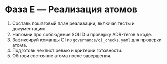 # Фаза E — Реализация атомов

1. Составь пошаговый план реализации, включая тесты и документацию.
2. Напомни про соблюдение SOLID и проверку ADR-тегов в коде.
3. Зафиксируй команды CI из `governance/ci_checks.yaml` для проверки атома.
4. Подготовь чеклист ревью и критерии готовности.
5. Обнови состояние атома после завершения.
